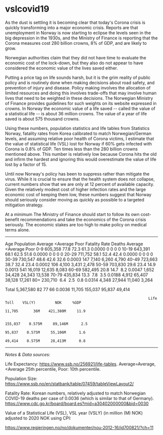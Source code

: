 # vslcovid19

As the dust is settling it is becoming clear that today's Corona crisis is quickly transforming into a major economic crisis. Reports are that unemployment in Norway is now starting to eclipse the levels seen in the big depression in the 1930s, and the Ministry of Finance is reporting that the Corona measures cost 280 billion crowns, 8% of GDP, and are likely to grow.

Norwegian authorities claim that they did not have time to evaluate the economic cost of the lock-down, but they also do not appear to have considered the economic value of the lives saved either.

Putting a price tag on life sounds harsh, but it is the grim reality of public policy and is routinely done when making decisions about road safety, and prevention of injury and disease. Policy making involves the allocation of limited resources and doing this involves trade-offs that may involve human lives that need to be weighted in these decisions. The Norwegian Ministry of Finance provides guidelines for such weights on its website expressed in crowns. In Norway the economic value of a life saved -- called the value of a statistical life -- is about 36 million crowns. The value of a year of life saved is about 575 thousand crowns.

Using these numbers, population statistics and life tables from Statistics Norway, fatality rates from Korea calibrated to match Norwegian/German levels, and assuming relative poor health of Corona victims, I estimate that the value of statistical life (VSL) lost for Norway if 60% gets infected with Corona is 0.8% of GDP. Ten times less than the 280 billion crowns mentioned above. This number is relatively low because Corona hits the old and infirm the hardest and ignoring this would overestimate the value of life lost by a factor of 15.

Until now Norway's policy has been to suppress rather than mitigate the virus. While it is crucial to ensure that the health system does not collapse, current numbers show that we are only at 12 percent of available capacity. Given the relatively modest cost of higher infection rates and the large economic cost of keeping them low, these numbers suggest that Norway should seriously consider moving as quickly as possible to a targeted mitigation strategy.

At a minimum The Ministry of Finance should start to follow its own cost-benefit recommendations and take the economics of the Corona crisis seriously. The economic stakes are too high to make policy on medical terms alone.

  ------- ------------ --------- ----------- ------ --------------- ----------- --------- ----------- --------
                                                                                                      
  Age       Population  Average   \<Average   Poor   Fatality Rate       Deaths   Average   \<Average     Poor
  0-9          605,358   77.8       72.3      61.3      0.0000                0         0           0        0
  10-19        643,391   68.1       62.5      51.6      0.0000                0         0           0        0
  20-29        711,752   58.1       52.4      42.4      0.0000                0         0           0        0
  30-39        730,547   48.6       42.6      32.6      0.0003              147     7,140       6,260    4,790
  40-49        723,663   38.7       32.4      23.4      0.0002              106     4,100       3,431    2,478
  50-59        703,830   29.6       23.4      14.9      0.0013              541    16,019      12,635    8,083
  60-69        582,495   20.8       14.7       8.2      0.0047            1,652    34,428      24,343   13,538
  70-79        435,834   13.3        7.8       3.5      0.0188            4,912    65,407      38,128   17,261
  80+          230,710    6.4        2.5       0.8      0.0314            4,348    27,944      11,040    3,264
                                                                                                      
  Total      5,367,580    82         77        66       0.0036           11,705   155,037      95,837   49,414
                                                                                                      
                                                                      Life Toll    VSL(Y)         NOK     %GDP
                                                                         11,705       36M    421,380M     11.9
                                                                                                      
                                                                        155,037    0.575M     89,146M      2.5
                                                                         95,837    0.575M     55,106M      1.6
                                                                         49,414    0.575M     28,413M      0.8
  ------- ------------ --------- ----------- ------ --------------- ----------- --------- ----------- --------

*Notes & Data sources:*

Life Expectancy: https://www.ssb.no/256921/life-tables. Average=Average, \<Average 25th percentile, Poor: 10th percentile.

Population Size: https://www.ssb.no/en/statbank/table/07459/tableViewLayout2/

Fatality Rate: Korean numbers, relatively adjusted to match Norwegian COVID-19 deaths per case of 0.0036 (which is similar to that of Germany). https://www.cdc.go.kr/board/board.es?mid=a30402000000&bid=0030

Value of a Statistical Life (VSL), VSL year (VSLY) (in million (M) NOK) adjusted to 2020 NOK using CPI:

https://www.regjeringen.no/no/dokumenter/nou-2012-16/id700821/?ch=11
 
